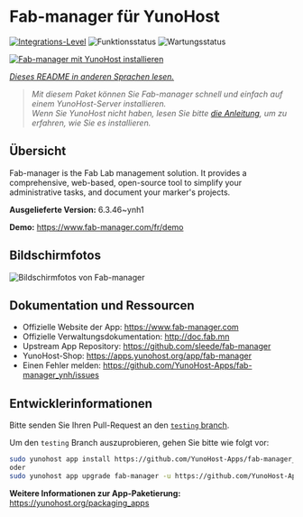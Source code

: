<!--
N.B.: Diese README wurde automatisch von <https://github.com/YunoHost/apps/tree/master/tools/readme_generator> generiert.
Sie darf NICHT von Hand bearbeitet werden.
-->

# Fab-manager für YunoHost

[![Integrations-Level](https://apps.yunohost.org/badge/integration/fab-manager)](https://ci-apps.yunohost.org/ci/apps/fab-manager/)
![Funktionsstatus](https://apps.yunohost.org/badge/state/fab-manager)
![Wartungsstatus](https://apps.yunohost.org/badge/maintained/fab-manager)

[![Fab-manager mit YunoHost installieren](https://install-app.yunohost.org/install-with-yunohost.svg)](https://install-app.yunohost.org/?app=fab-manager)

*[Dieses README in anderen Sprachen lesen.](./ALL_README.md)*

> *Mit diesem Paket können Sie Fab-manager schnell und einfach auf einem YunoHost-Server installieren.*  
> *Wenn Sie YunoHost nicht haben, lesen Sie bitte [die Anleitung](https://yunohost.org/install), um zu erfahren, wie Sie es installieren.*

## Übersicht

Fab-manager is the Fab Lab management solution. It provides a comprehensive, web-based, open-source tool to simplify your administrative tasks, and document your marker's projects.


**Ausgelieferte Version:** 6.3.46~ynh1

**Demo:** <https://www.fab-manager.com/fr/demo>

## Bildschirmfotos

![Bildschirmfotos von Fab-manager](./doc/screenshots/dashboard-mockup.webp)

## Dokumentation und Ressourcen

- Offizielle Website der App: <https://www.fab-manager.com>
- Offizielle Verwaltungsdokumentation: <http://doc.fab.mn>
- Upstream App Repository: <https://github.com/sleede/fab-manager>
- YunoHost-Shop: <https://apps.yunohost.org/app/fab-manager>
- Einen Fehler melden: <https://github.com/YunoHost-Apps/fab-manager_ynh/issues>

## Entwicklerinformationen

Bitte senden Sie Ihren Pull-Request an den [`testing` branch](https://github.com/YunoHost-Apps/fab-manager_ynh/tree/testing).

Um den `testing` Branch auszuprobieren, gehen Sie bitte wie folgt vor:

```bash
sudo yunohost app install https://github.com/YunoHost-Apps/fab-manager_ynh/tree/testing --debug
oder
sudo yunohost app upgrade fab-manager -u https://github.com/YunoHost-Apps/fab-manager_ynh/tree/testing --debug
```

**Weitere Informationen zur App-Paketierung:** <https://yunohost.org/packaging_apps>
